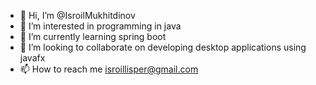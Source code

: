 - 👋 Hi, I’m @IsroilMukhitdinov
- 👀 I’m interested in programming in java
- 🌱 I’m currently learning spring boot
- 💞️ I’m looking to collaborate on developing desktop applications using javafx
- 📫 How to reach me isroillisper@gmail.com

<!---
IsroilMukhitdinov/IsroilMukhitdinov is a ✨ special ✨ repository because its `README.md` (this file) appears on your GitHub profile.
You can click the Preview link to take a look at your changes.
--->
